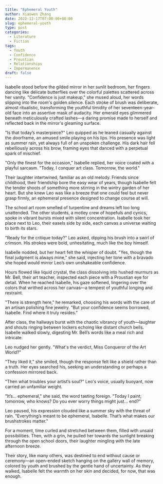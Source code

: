 ```yaml
---
title: "Ephemeral Youth"
author: Xiaowen Zhang
date: 2022-12-17T07:00:00+08:00
slug: ephemeral-youth
type: post
categories:
  - Literature
  - Fiction
tags:
  - Youth
  - Confidence
  - Proustian
  - Relationships
  - Impermanence
draft: false
---
```


Isabelle stood before the gilded mirror in her sunlit bedroom, her fingers dancing like delicate butterflies over the colorful palettes scattered across her vanity. "Confidence is just makeup," she mused aloud, her words slipping into the room's golden silence. Each stroke of brush was deliberate, almost ritualistic, transforming the youthful timidity of her seventeen-year-old face into an assertive mask of audacity. Her emerald eyes glimmered beneath meticulously crafted lashes—a daring promise made to herself and reflected back in the mirror's gleaming surface.

"Is that today’s masterpiece?" Leo quipped as he leaned casually against the doorframe, an amused smile playing on his lips. His presence was light as summer rain, yet always full of an unspoken challenge. His dark hair fell rebelliously across his brow, framing eyes that danced with a perpetual spark of mischief.

"Only the finest for the occasion," Isabelle replied, her voice coated with a playful sarcasm. "Today, I conquer art class. Tomorrow, the world."

Their laughter intertwined, familiar as an old melody. Friends since childhood, their friendship bore the easy wear of years, though Isabelle felt the tender shoots of something more stirring in the wintry garden of her heart. But she knew Leo was like a breeze that one could feel but never grasp firmly, an ephemeral presence designed to change course at will.

The school art room smelled of turpentine and dreams left too long unattended. The other students, a motley crew of hopefuls and cynics, spoke in vibrant bursts mixed with silent concentration. Isabelle took her place next to Leo, their easels side by side, each canvas a universe waiting to birth its stars.

"Ready for the critique today?" Leo asked, dipping his brush into a swirl of crimson. His strokes were bold, unhesitating, much like the boy himself.

Isabelle nodded, but her heart felt the whisper of doubt. "Yes, though the final judgment is always mine," she said, injecting her tone with a bravado she hoped would mirror Leo’s own unshakeable confidence.

Hours flowed like liquid crystal, the class dissolving into hushed murmurs as Mr. Bell, their art teacher, inspected each piece with a Proustian eye for detail. When he reached Isabelle, his gaze softened, lingering over the colors that writhed across her canvas—a tempest of youthful longing and restraint. 

"There is strength here," he remarked, choosing his words with the care of an artisan polishing fine jewelry. "But your confidence seems borrowed, Isabelle. Find where it truly resides."

After class, the hallways burst with the chaotic vibrancy of youth—laughter and shouts ringing between lockers echoing like distant church bells. Isabelle walked slowly, digesting Mr. Bell’s words like a meal rich and intricate.

Leo nudged her gently. "What's the verdict, Miss Conqueror of the Art World?"

"They liked it," she smiled, though the response felt like a shield rather than a truth. Her eyes searched his, seeking an understanding or perhaps a confession mirrored back.

"Then what troubles your artist’s soul?" Leo's voice, usually buoyant, now carried an unfamiliar weight.

"It’s... ephemeral," she said, the word tasting foreign. "Today I paint; tomorrow, who knows? Do you ever worry things might just... end?"

Leo paused, his expression clouded like a summer sky with the threat of rain. "Everything’s meant to be ephemeral, Isabelle. That’s what makes our brushstrokes matter."

For a moment, time curled and stretched between them, filled with unsaid possibilities. Then, with a grin, he pulled her towards the sunlight breaking through the open school doors, their laughter mingling with the late afternoon breeze.

Their story, like many others, was destined to end without cause or ceremony—an open-ended sketch hanging on the gallery wall of memory, colored by youth and brushed by the gentle hand of uncertainty. As they walked, Isabelle felt the warmth on her skin and decided, for now, that was enough.